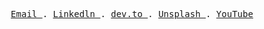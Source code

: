 <p align="center">
  <samp>
    <a href = "mailto: batuhnpc@gmail.com">Email </a> .
    <a href="https://www.linkedin.com/in/batuhanipci/">Linkedln </a> .
    <a href="https://dev.to/batunpc">dev.to </a> .
    <a href="https://unsplash.com/@batunpc">Unsplash </a> .
    <a href="https://www.youtube.com/channel/UC8vs6tM7ibSF0vbd_Zaqx0Q">YouTube </a> 
  </samp> 
</p>
